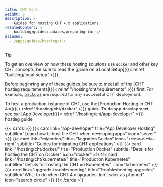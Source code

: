 ```yaml
---
title: CHT Core
weight: 6
description: >
    Guides for hosting CHT 4.x applications
relatedContent: >
    building/guides/updates/preparing-for-4/
aliases:
  - /apps/guides/hosting/4.x
---
```


> [!TIP] 
> To get an overview on how these hosting solutions use `docker` and other key CHT concepts, be sure to read the [guide on a Local Setup]({{< relref "building/local-setup" >}}).

Before beginning any of these guides, be sure to meet all of the [CHT hosting requirements]({{< relref "/hosting/cht/requirements" >}}) first. For example, [backups](/hosting/cht/docker/backups) are required for any successful CHT deployment.

To host a production instance of CHT, use the [Production Hosting in CHT 4.x]({{< relref "/hosting/cht/docker" >}}) guide. To do app development, see our [App Developer]({{< relref "/hosting/cht/app-developer" >}}) hosting guide.

{{< cards >}}
  {{< card link="app-developer" title="App Developer Hosting" subtitle="Learn how to host the CHT when developing apps" icon="server" >}}
  {{< card link="migration/" title="Migration Guides" icon="arrow-circle-right" subtitle="Guides for migrating CHT applications" >}}
  {{< card link="/hosting/cht/docker/" title="Production Docker" subtitle="Details for hosting the CHT on Docker" icon="docker" >}}
  {{< card link="/hosting/cht/kubernetes/" title="Production Kubernetes" subtitle="Details for hosting the CHT on Kubernetes" icon="kubernetes" >}}
  {{< card link="upgrade-troubleshooting" title="Troubleshooting upgrades" subtitle="What to do when CHT 4.x upgrades don't work as planned" icon="search-circle" >}}
{{< /cards >}}
